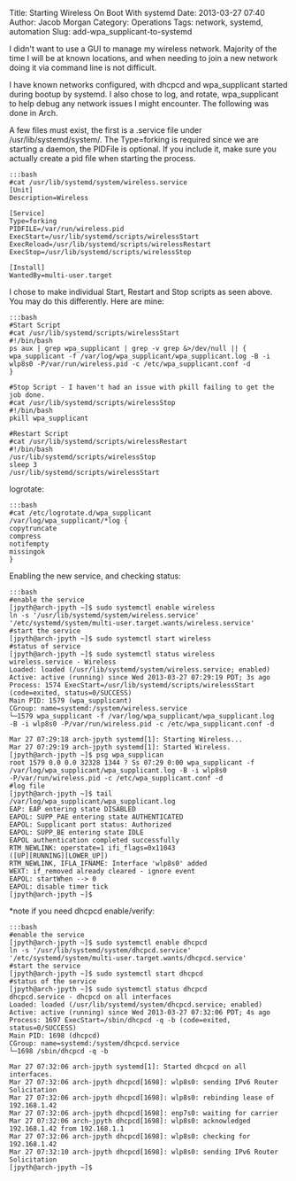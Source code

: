 Title: Starting Wireless On Boot With systemd
Date: 2013-03-27 07:40
Author: Jacob Morgan
Category: Operations
Tags: network, systemd, automation
Slug: add-wpa_supplicant-to-systemd

I didn't want to use a GUI to manage my wireless network. Majority of
the time I will be at known locations, and when needing to join a new
network doing it via command line is not difficult.

I have known networks configured, with dhcpcd and wpa_supplicant
started during bootup by systemd. I also chose to log, and rotate,
wpa_supplicant to help debug any network issues I might encounter. The
following was done in Arch.

A few files must exist, the first is a .service file under /usr/lib/systemd/system/. The Type=forking is required since we are starting a daemon, the PIDFile is optional. If you include it, make sure you actually create a pid file when starting the process.  

    :::bash
    #cat /usr/lib/systemd/system/wireless.service  
    [Unit]  
    Description=Wireless
    
    [Service]  
    Type=forking  
    PIDFILE=/var/run/wireless.pid  
    ExecStart=/usr/lib/systemd/scripts/wirelessStart  
    ExecReload=/usr/lib/systemd/scripts/wirelessRestart  
    ExecStop=/usr/lib/systemd/scripts/wirelessStop
    
    [Install]  
    WantedBy=multi-user.target  
    
I chose to make individual Start, Restart and Stop scripts as seen above. You may do this differently. Here are mine:  

    :::bash  
    #Start Script  
    #cat /usr/lib/systemd/scripts/wirelessStart  
    #!/bin/bash  
    ps aux | grep wpa_supplicant | grep -v grep &>/dev/null || {  
    wpa_supplicant -f /var/log/wpa_supplicant/wpa_supplicant.log -B -i
    wlp8s0 -P/var/run/wireless.pid -c /etc/wpa_supplicant.conf -d  
    }
    
    #Stop Script - I haven't had an issue with pkill failing to get the job done.  
    #cat /usr/lib/systemd/scripts/wirelessStop  
    #!/bin/bash  
    pkill wpa_supplicant
    
    #Restart Script  
    #cat /usr/lib/systemd/scripts/wirelessRestart  
    #!/bin/bash  
    /usr/lib/systemd/scripts/wirelessStop  
    sleep 3  
    /usr/lib/systemd/scripts/wirelessStart

logrotate:  

    :::bash
    #cat /etc/logrotate.d/wpa_supplicant  
    /var/log/wpa_supplicant/*log {  
    copytruncate  
    compress  
    notifempty  
    missingok  
    }  
    
Enabling the new service, and checking status:  

    :::bash  
    #enable the service  
    [jpyth@arch-jpyth ~]$ sudo systemctl enable wireless  
    ln -s '/usr/lib/systemd/system/wireless.service'
    '/etc/systemd/system/multi-user.target.wants/wireless.service'  
    #start the service  
    [jpyth@arch-jpyth ~]$ sudo systemctl start wireless  
    #status of service  
    [jpyth@arch-jpyth ~]$ sudo systemctl status wireless  
    wireless.service - Wireless  
    Loaded: loaded (/usr/lib/systemd/system/wireless.service; enabled)  
    Active: active (running) since Wed 2013-03-27 07:29:19 PDT; 3s ago  
    Process: 1574 ExecStart=/usr/lib/systemd/scripts/wirelessStart
    (code=exited, status=0/SUCCESS)  
    Main PID: 1579 (wpa_supplicant)  
    CGroup: name=systemd:/system/wireless.service  
    └─1579 wpa_supplicant -f /var/log/wpa_supplicant/wpa_supplicant.log
    -B -i wlp8s0 -P/var/run/wireless.pid -c /etc/wpa_supplicant.conf -d
    
    Mar 27 07:29:18 arch-jpyth systemd[1]: Starting Wireless...  
    Mar 27 07:29:19 arch-jpyth systemd[1]: Started Wireless.  
    [jpyth@arch-jpyth ~]$ psg wpa_supplican  
    root 1579 0.0 0.0 32328 1344 ? Ss 07:29 0:00 wpa_supplicant -f
    /var/log/wpa_supplicant/wpa_supplicant.log -B -i wlp8s0
    -P/var/run/wireless.pid -c /etc/wpa_supplicant.conf -d  
    #log file  
    [jpyth@arch-jpyth ~]$ tail
    /var/log/wpa_supplicant/wpa_supplicant.log  
    EAP: EAP entering state DISABLED  
    EAPOL: SUPP_PAE entering state AUTHENTICATED  
    EAPOL: Supplicant port status: Authorized  
    EAPOL: SUPP_BE entering state IDLE  
    EAPOL authentication completed successfully  
    RTM_NEWLINK: operstate=1 ifi_flags=0x11043
    ([UP][RUNNING][LOWER_UP])  
    RTM_NEWLINK, IFLA_IFNAME: Interface 'wlp8s0' added  
    WEXT: if_removed already cleared - ignore event  
    EAPOL: startWhen --> 0  
    EAPOL: disable timer tick  
    [jpyth@arch-jpyth ~]$  
    
*note if you need dhcpcd enable/verify:  

    :::bash  
    #enable the service  
    [jpyth@arch-jpyth ~]$ sudo systemctl enable dhcpcd  
    ln -s '/usr/lib/systemd/system/dhcpcd.service'
    '/etc/systemd/system/multi-user.target.wants/dhcpcd.service'  
    #start the service  
    [jpyth@arch-jpyth ~]$ sudo systemctl start dhcpcd  
    #status of the service  
    [jpyth@arch-jpyth ~]$ sudo systemctl status dhcpcd  
    dhcpcd.service - dhcpcd on all interfaces  
    Loaded: loaded (/usr/lib/systemd/system/dhcpcd.service; enabled)  
    Active: active (running) since Wed 2013-03-27 07:32:06 PDT; 4s ago  
    Process: 1697 ExecStart=/sbin/dhcpcd -q -b (code=exited,
    status=0/SUCCESS)  
    Main PID: 1698 (dhcpcd)  
    CGroup: name=systemd:/system/dhcpcd.service  
    └─1698 /sbin/dhcpcd -q -b
    
    Mar 27 07:32:06 arch-jpyth systemd[1]: Started dhcpcd on all
    interfaces.  
    Mar 27 07:32:06 arch-jpyth dhcpcd[1698]: wlp8s0: sending IPv6 Router
    Solicitation  
    Mar 27 07:32:06 arch-jpyth dhcpcd[1698]: wlp8s0: rebinding lease of
    192.168.1.42  
    Mar 27 07:32:06 arch-jpyth dhcpcd[1698]: enp7s0: waiting for carrier  
    Mar 27 07:32:06 arch-jpyth dhcpcd[1698]: wlp8s0: acknowledged
    192.168.1.42 from 192.168.1.1  
    Mar 27 07:32:06 arch-jpyth dhcpcd[1698]: wlp8s0: checking for
    192.168.1.42  
    Mar 27 07:32:10 arch-jpyth dhcpcd[1698]: wlp8s0: sending IPv6 Router
    Solicitation  
    [jpyth@arch-jpyth ~]$  


